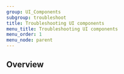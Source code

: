 ```yaml
---
group: UI_Components
subgroup: troubleshoot
title: Troubleshooting UI components
menu_title: Troubleshooting UI components
menu_order: 1
menu_node: parent
---
```


## Overview
